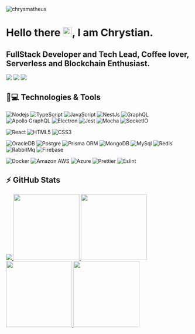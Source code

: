 <p align="left"><img src="https://komarev.com/ghpvc/?username=chrysmatheus" alt="chrysmatheus" /></p>

<h1 align = "justify"> Hello there <img src="https://media.giphy.com/media/hvRJCLFzcasrR4ia7z/giphy.gif" width="25px">, I am Chrystian.</h1>
<p align = "justify"><h2>FullStack Developer and Tech Lead, Coffee lover, Serverless and Blockchain Enthusiast.</h2></p>

[<img src="https://img.shields.io/badge/linkedin-%230077B5.svg?&style=for-the-badge&logo=linkedin&logoColor=white" />](https://www.linkedin.com/in/chrysmatheus/) 
[<img src="https://img.shields.io/badge/-Gmail-%23333?style=for-the-badge&logo=gmail&logoColor=white" />](mailto:chrysmatheus@gmail.com)
[<img src="https://img.shields.io/badge/instagram-%23E4405F.svg?&style=for-the-badge&logo=instagram&logoColor=white" />](https://www.instagram.com/chrystian.santos/)


## 🚀💻 Technologies & Tools

![Nodejs](https://img.shields.io/badge/Node.js-339933?style=for-the-badge&logo=nodedotjs&logoColor=white)
![TypeScript](https://img.shields.io/badge/TypeScript-007ACC?style=for-the-badge&logo=typescript&logoColor=white)
![JavaScript](https://img.shields.io/badge/JavaScript-323330?style=for-the-badge&logo=javascript&logoColor=F7DF1E)
![NestJs](https://img.shields.io/badge/nestjs-E0234E?style=for-the-badge&logo=nestjs&logoColor=white)
![GraphQL](https://img.shields.io/badge/GraphQl-E10098?style=for-the-badge&logo=graphql&logoColor=white)
![Apollo GraphQL](https://img.shields.io/badge/Apollo%20GraphQL-311C87?&style=for-the-badge&logo=Apollo%20GraphQL&logoColor=white)
![Electron](https://img.shields.io/badge/Electron-2B2E3A?style=for-the-badge&logo=electron&logoColor=9FEAF9)
![Jest](https://img.shields.io/badge/Jest-C21325?style=for-the-badge&logo=jest&logoColor=white)
![Mocha](https://img.shields.io/badge/Mocha-8D6748?style=for-the-badge&logo=Mocha&logoColor=white)
![SocketIO](https://img.shields.io/badge/Socket.io-010101?&style=for-the-badge&logo=Socket.io&logoColor=white)
 	
![React](https://img.shields.io/badge/React-20232A?style=for-the-badge&logo=react&logoColor=61DAFB)
![HTML5](https://img.shields.io/badge/HTML5-E34F26?style=for-the-badge&logo=html5&logoColor=white)
![CSS3](https://img.shields.io/badge/CSS3-1572B6?style=for-the-badge&logo=css3&logoColor=white)

![OracleDB](https://img.shields.io/badge/Oracle-F80000?style=for-the-badge&logo=oracle&logoColor=black)
![Postgre](https://img.shields.io/badge/PostgreSQL-316192?style=for-the-badge&logo=postgresql&logoColor=white)
![Prisma ORM](https://img.shields.io/badge/Prisma-3982CE?style=for-the-badge&logo=Prisma&logoColor=white)
![MongoDB](https://img.shields.io/badge/MongoDB-4EA94B?style=for-the-badge&logo=mongodb&logoColor=white)
![MySql](https://img.shields.io/badge/MySQL-005C84?style=for-the-badge&logo=mysql&logoColor=white)
![Redis](https://img.shields.io/badge/redis-CC0000.svg?&style=for-the-badge&logo=redis&logoColor=white)
![RabbitMq](https://img.shields.io/badge/rabbitmq-%23FF6600.svg?&style=for-the-badge&logo=rabbitmq&logoColor=white)
![Firebase](https://img.shields.io/badge/firebase-ffca28?style=for-the-badge&logo=firebase&logoColor=black)

![Docker](https://img.shields.io/badge/Docker-2CA5E0?style=for-the-badge&logo=docker&logoColor=white)
![Amazon AWS](https://img.shields.io/badge/Amazon_AWS-FF9900?style=for-the-badge&logo=amazonaws&logoColor=white)
![Azure](https://img.shields.io/badge/Azure_DevOps-0078D7?style=for-the-badge&logo=azure-devops&logoColor=white)
![Prettier](https://img.shields.io/badge/prettier-1A2C34?style=for-the-badge&logo=prettier&logoColor=F7BA3E)
![Eslint](https://img.shields.io/badge/eslint-3A33D1?style=for-the-badge&logo=eslint&logoColor=white)


## ⚡ GitHub Stats
 <div>
    <a href="https://github.com/chrysmatheus">
    <img src="https://github-profile-summary-cards.vercel.app/api/cards/profile-details?username=chrysmatheus&theme=dracula"/> 
    <img height="180em" src="https://github-readme-stats.vercel.app/api?username=chrysmatheus&show_icons=true&count_private=true&show_icons=true&include_all_commits=true&theme=dracula"/>
    <img height="180em" src="https://github-readme-stats.vercel.app/api/top-langs/?username=chrysmatheus&hide=TeX&layout=compact&theme=dracula"/>
    <img height="180em" src="https://github-readme-streak-stats.herokuapp.com/?user=chrysmatheus&theme=dracula"/>
    <img height="180em" src="https://github-profile-trophy.vercel.app/?username=chrysmatheus&theme=dracula"/>
</div>
